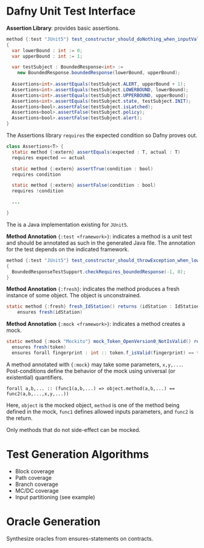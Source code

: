 # Dafny Unit Test Interface

**Assertion Library**: provides basic assertions.

```java
method {:test "JUnit5"} test_constructor_should_doNothing_when_inputValid()
{
  var lowerBound : int := 0;
  var upperBound : int := 1;

  var testSubject : BoundedResponse<int> :=
    new BoundedResponse.boundedResponse(lowerBound, upperBound);
    
  Assertions<int>.assertEquals(testSubject.ALERT, upperBound + 1);
  Assertions<int>.assertEquals(testSubject.LOWERBOUND, lowerBound);
  Assertions<int>.assertEquals(testSubject.UPPERBOUND, upperBound);
  Assertions<int>.assertEquals(testSubject.state, testSubject.INIT);
  Assertions<bool>.assertFalse(testSubject.isLatched);
  Assertions<bool>.assertFalse(testSubject.policy);
  Assertions<bool>.assertFalse(testSubject.alert);
}
```

The Assertions library `requires` the expected condition so Dafny proves out.

```java
class Assertions<T> {
  static method {:extern} assertEquals(expected : T, actual : T)
  requires expected == actual

  static method {:extern} assertTrue(condition : bool)
  requires condition

  static method {:extern} assertFalse(condition : bool)
  requires !condition

  ...

}
```

The is a Java implementation existing for `JUnit5`.

**Method Annotation** `{:test <framework>}`: indicates a method is a unit test and should be annotated as such in the generated Java file. The annotation for the test depends on the indicated framework. 

```java
method {:test "JUnit5"} test_constructor_should_throwException_when_lowerBoundLessThanZero() 
{
  BoundedResponseTestSupport.checkRequires_boundedResponse(-1, 0);
}
```

**Method Annotation** `{:fresh}`: indicates the method produces a fresh instance of some object. The object is unconstrained.

```java
static method {:fresh} fresh_IdStation() returns (idStation : IdStation)
    ensures fresh(idStation)
```

**Method Annotation** `{:mock <framework>}`: indicates a method creates a mock.

```java
static method {:mock "Mockito"} mock_Token_OpenVersion0_NotIsValid() returns (token : Token) 
  ensures fresh(token)
  ensures forall fingerprint : int :: token.f_isValid(fingerprint) == false;
```

A method annotated with `{:mock}` may take some parameters, `x,y,...`. Post-conditions define the behavior of the mock using universal (or existential) quantifiers.

 ```
 forall a,b,... :: (func1(a,b,...) => object.method(a,b,...) == func2(a,b,...,x,y,...))
 ```
 
Here, `object` is the mocked object, `method` is one of the method being defined in the mock, `func1` defines allowed inputs parameters, and `func2` is the return. 

Only methods that do not side-effect can be mocked.

# Test Generation Algorithms

  * Block coverage
  * Path coverage
  * Branch coverage
  * MC/DC coverage
  * Input partitioning (see example)

# Oracle Generation

Synthesize oracles from ensures-statements on contracts.
